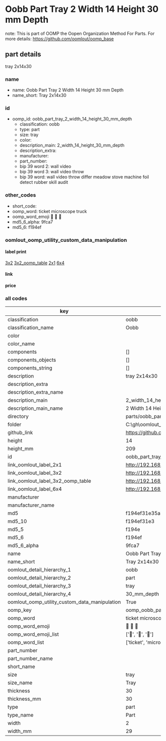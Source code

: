 # Oobb Part Tray 2 Width 14 Height 30 mm Depth  

note: This is part of OOMP the Oopen Organization Method For Parts. For more details: https://github.com/oomlout/oomp_base

##  part details
  



tray 2x14x30



### name
* name: Oobb Part Tray 2 Width 14 Height 30 mm Depth
* name_short: Tray 2x14x30 
### id
* oomp_id: oobb_part_tray_2_width_14_height_30_mm_depth
  * classification: oobb
  * type: part
  * size: tray
  * color: 
  * description_main: 2_width_14_height_30_mm_depth
  * description_extra: 
  * manufacturer: 
  * part_number: 
  * bip 39 word 2: wall video
  * bip 39 word 3: wall video throw
  * bip 39 word: wall video throw differ meadow stove machine foil detect rubber skill audit

### other_codes
* short_code: 
* oomp_word: ticket microscope truck
* oomp_word_emoji :ticket: :microscope: :truck:
* md5_6_alpha: 9fca7
* md5_6: f194ef






### oomlout_oomp_utility_custom_data_manipulation
#### label print
[3x2](http://192.168.1.245:1112/?label=oomp%209fca7)
[3x2_oomp_table](http://192.168.1.108:1112/?label=oomp%209fca7)
[2x1](http://192.168.1.242:1112/?label=oomp%209fca7)
[6x4](http://192.168.1.55:1112/?label=oomp%209fca7)    

#### link

                              

#### price







### all codes 
| key | value |  
| --- | --- |  
| classification | oobb |  
| classification_name | Oobb |  
| color |  |  
| color_name |  |  
| components | [] |  
| components_objects | [] |  
| components_string | [] |  
| description | tray 2x14x30 |  
| description_extra |  |  
| description_extra_name |  |  
| description_main | 2_width_14_height_30_mm_depth |  
| description_main_name | 2 Width 14 Height 30 mm Depth |  
| directory | parts/oobb_part_tray_2_width_14_height_30_mm_depth |  
| folder | C:\gh\oomlout_oobb_version_4_generated_parts\parts\oobb_part_tray_2_width_14_height_30_mm_depth |  
| github_link | https://github.com/oomlout/oomlout_oomp_part_src/tree/main/parts/oobb_part_tray_2_width_14_height_30_mm_depth |  
| height | 14 |  
| height_mm | 209 |  
| id | oobb_part_tray_2_width_14_height_30_mm_depth |  
| link_oomlout_label_2x1 | http://192.168.1.242:1112/?label=oomp%209fca7 |  
| link_oomlout_label_3x2 | http://192.168.1.245:1112/?label=oomp%209fca7 |  
| link_oomlout_label_3x2_oomp_table | http://192.168.1.108:1112/?label=oomp%209fca7 |  
| link_oomlout_label_6x4 | http://192.168.1.55:1112/?label=oomp%209fca7 |  
| manufacturer |  |  
| manufacturer_name |  |  
| md5 | f194ef31e35a70b35ac4d3ddc2bcf7b5 |  
| md5_10 | f194ef31e3 |  
| md5_5 | f194e |  
| md5_6 | f194ef |  
| md5_6_alpha | 9fca7 |  
| name | Oobb Part Tray 2 Width 14 Height 30 mm Depth |  
| name_short | Tray 2x14x30  |  
| oomlout_detail_hierarchy_1 | oobb |  
| oomlout_detail_hierarchy_2 | part |  
| oomlout_detail_hierarchy_3 | tray |  
| oomlout_detail_hierarchy_4 | 30_mm_depth |  
| oomlout_oomp_utility_custom_data_manipulation | True |  
| oomp_key | oomp_oobb_part_tray_2_width_14_height_30_mm_depth |  
| oomp_word | ticket microscope truck |  
| oomp_word_emoji | :ticket: :microscope: :truck: |  
| oomp_word_emoji_list | [':ticket:', ':microscope:', ':truck:'] |  
| oomp_word_list | ['ticket', 'microscope', 'truck'] |  
| part_number |  |  
| part_number_name |  |  
| short_name |  |  
| size | tray |  
| size_name | Tray |  
| thickness | 30 |  
| thickness_mm | 30 |  
| type | part |  
| type_name | Part |  
| width | 2 |  
| width_mm | 29 |  
